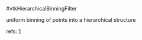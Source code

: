#vtkHierarchicalBinningFilter

uniform binning of points into a hierarchical structure

refs: [1](https://vtk.org/doc/nightly/html/classvtkHierarchicalBinningFilter.html#details)
